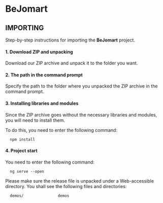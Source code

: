 BeJomart
========

IMPORTING
---------
Step-by-step instructions for importing the **BeJomart** project.

#### 1. Download ZIP and unpacking
Download our ZIP archive and unpack it to the folder you want.

#### 2. The path in the command prompt
Specify the path to the folder where you unpacked the ZIP archive in the command prompt.
⠀
#### 3. Installing libraries and modules
Since the ZIP archive goes without the necessary libraries and modules, you will need to install them.

To do this, you need to enter the following command:

      npm install
      
#### 4. Project start
You need to enter the following command:

      ng serve --open

Please make sure the release file is unpacked under a Web-accessible
directory. You shall see the following files and directories:

      demos/               demos
